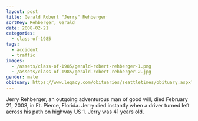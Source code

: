 ```yaml
---
layout: post
title: Gerald Robert "Jerry" Rehberger
sortKey: Rehberger, Gerald
date: 2008-02-21
categories:
  - class-of-1985
tags:
  - accident
  - traffic
images:
  - /assets/class-of-1985/gerald-robert-rehberger-1.png
  - /assets/class-of-1985/gerald-robert-rehberger-2.jpg
gender: male
obituary: https://www.legacy.com/obituaries/seattletimes/obituary.aspx?n=Gerald-Rehberger&pid=104697538
---
```


Jerry Rehberger, an outgoing adventurous man of good will, died February 21, 2008, in Ft. Pierce, Florida. Jerry died instantly when a driver turned left across his path on highway US 1. Jerry was 41 years old.

